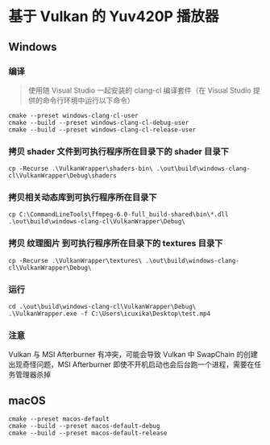 # 基于 Vulkan 的 Yuv420P 播放器

## Windows

### 编译

> 使用随 Visual Studio 一起安装的 clang-cl 编译套件（在 Visual Studio 提供的命令行环境中运行以下命令）

```
cmake --preset windows-clang-cl-user
cmake --build --preset windows-clang-cl-debug-user
cmake --build --preset windows-clang-cl-release-user
```

### 拷贝 shader 文件到可执行程序所在目录下的 shader 目录下

```
cp -Recurse .\VulkanWrapper\shaders-bin\ .\out\build\windows-clang-cl\VulkanWrapper\Debug\shaders
```

### 拷贝相关动态库到可执行程序所在目录下

```
cp C:\CommandLineTools\ffmpeg-6.0-full_build-shared\bin\*.dll .\out\build\windows-clang-cl\VulkanWrapper\Debug\
```

### 拷贝 纹理图片 到可执行程序所在目录下的 textures 目录下

```
cp -Recurse .\VulkanWrapper\textures\ .\out\build\windows-clang-cl\VulkanWrapper\Debug\
```

### 运行

```
cd .\out\build\windows-clang-cl\VulkanWrapper\Debug\
.\VulkanWrapper.exe -f C:\Users\icuxika\Desktop\test.mp4
```

### 注意

Vulkan 与 MSI Afterburner 有冲突，可能会导致 Vulkan 中 SwapChain 的创建出现奇怪问题，MSI Afterburner 即使不开机启动也会后台跑一个进程，需要在任务管理器杀掉

## macOS

```
cmake --preset macos-default
cmake --build --preset macos-default-debug
cmake --build --preset macos-default-release
```
